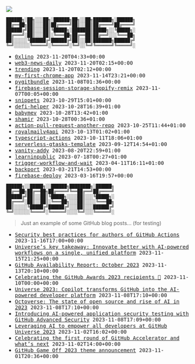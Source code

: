 <img src="https://github-profile-trophy.vercel.app/?username=0xlino&theme=onedark"/>

```
██████╗░██╗░░░██╗░██████╗██╗░░██╗███████╗░██████╗
██╔══██╗██║░░░██║██╔════╝██║░░██║██╔════╝██╔════╝
██████╔╝██║░░░██║╚█████╗░███████║█████╗░░╚█████╗░
██╔═══╝░██║░░░██║░╚═══██╗██╔══██║██╔══╝░░░╚═══██╗
██║░░░░░╚██████╔╝██████╔╝██║░░██║███████╗██████╔╝
╚═╝░░░░░░╚═════╝░╚═════╝░╚═╝░░╚═╝╚══════╝╚═════╝░
```

<!-- PUSHES:START -->

- <samp>[0xlino](https://github.com/0xlino/0xlino) <kbd>2023-11-20T04:33+00:00</kbd></samp>
- <samp>[web3-news-daily](https://github.com/0xlino/web3-news-daily) <kbd>2023-11-20T02:15+00:00</kbd></samp>
- <samp>[trending](https://github.com/0xlino/trending) <kbd>2023-11-20T02:12+00:00</kbd></samp>
- <samp>[my-first-chrome-app](https://github.com/0xlino/my-first-chrome-app) <kbd>2023-11-14T23:21+00:00</kbd></samp>
- <samp>[pygitbundle](https://github.com/0xlino/pygitbundle) <kbd>2023-11-08T01:36+00:00</kbd></samp>
- <samp>[firebase-session-storage-shopify-remix](https://github.com/0xlino/firebase-session-storage-shopify-remix) <kbd>2023-11-07T00:05+00:00</kbd></samp>
- <samp>[snippets](https://github.com/0xlino/snippets) <kbd>2023-10-29T15:01+00:00</kbd></samp>
- <samp>[defi-helper](https://github.com/0xlino/defi-helper) <kbd>2023-10-28T16:39+01:00</kbd></samp>
- <samp>[babymev](https://github.com/0xlino/babymev) <kbd>2023-10-28T13:42+01:00</kbd></samp>
- <samp>[shamir](https://github.com/0xlino/shamir) <kbd>2023-10-28T00:36+01:00</kbd></samp>
- <samp>[action-pull-request-another-repo](https://github.com/0xlino/action-pull-request-another-repo) <kbd>2023-10-25T11:44+01:00</kbd></samp>
- <samp>[royalmailv4api](https://github.com/0xlino/royalmailv4api) <kbd>2023-10-13T01:02+01:00</kbd></samp>
- <samp>[typescript-actions](https://github.com/0xlino/typescript-actions) <kbd>2023-10-11T18:06+01:00</kbd></samp>
- <samp>[serverless-gtasks-template](https://github.com/0xlino/serverless-gtasks-template) <kbd>2023-09-12T14:54+01:00</kbd></samp>
- <samp>[vanity-addy](https://github.com/0xlino/vanity-addy) <kbd>2023-08-20T22:59+01:00</kbd></samp>
- <samp>[learninpublic](https://github.com/0xlino/learninpublic) <kbd>2023-07-18T00:27+01:00</kbd></samp>
- <samp>[trigger-workflow-and-wait](https://github.com/0xlino/trigger-workflow-and-wait) <kbd>2023-04-11T16:11+01:00</kbd></samp>
- <samp>[backport](https://github.com/0xlino/backport) <kbd>2023-03-21T14:53+00:00</kbd></samp>
- <samp>[firebase-deploy](https://github.com/0xlino/firebase-deploy) <kbd>2023-03-16T19:57+00:00</kbd></samp>

<!-- PUSHES:END -->

```
██████╗░░█████╗░░██████╗████████╗░██████╗
██╔══██╗██╔══██╗██╔════╝╚══██╔══╝██╔════╝
██████╔╝██║░░██║╚█████╗░░░░██║░░░╚█████╗░
██╔═══╝░██║░░██║░╚═══██╗░░░██║░░░░╚═══██╗
██║░░░░░╚█████╔╝██████╔╝░░░██║░░░██████╔╝
╚═╝░░░░░░╚════╝░╚═════╝░░░░╚═╝░░░╚═════╝░
```

> Just an example of some GitHub blog posts... (for testing)

<!-- POSTS:START -->

- <samp>[Security best practices for authors of GitHub Actions](https://github.blog/2023-11-16-security-best-practices-for-authors-of-github-actions/) <kbd>2023-11-16T17:00+00:00</kbd></samp>
- <samp>[Universe&#8217;s key takeaway: Innovate better with AI-powered workflows on a single, unified platform](https://github.blog/2023-11-15-universes-key-takeaway-innovate-better-with-ai-powered-workflows-on-a-single-unified-platform/) <kbd>2023-11-15T21:25+00:00</kbd></samp>
- <samp>[GitHub Availability Report: October 2023](https://github.blog/2023-11-13-github-availability-report-october-2023/) <kbd>2023-11-13T20:10+00:00</kbd></samp>
- <samp>[Celebrating the GitHub Awards 2023 recipients 🎉](https://github.blog/2023-11-09-celebrating-the-github-awards-2023-recipients/) <kbd>2023-11-10T00:00+00:00</kbd></samp>
- <samp>[Universe 2023: Copilot transforms GitHub into the AI-powered developer platform](https://github.blog/2023-11-08-universe-2023-copilot-transforms-github-into-the-ai-powered-developer-platform/) <kbd>2023-11-08T17:10+00:00</kbd></samp>
- <samp>[Octoverse: The state of open source and rise of AI in 2023](https://github.blog/2023-11-08-the-state-of-open-source-and-ai/) <kbd>2023-11-08T17:10+00:00</kbd></samp>
- <samp>[Introducing AI-powered application security testing with GitHub Advanced Security](https://github.blog/2023-11-08-ai-powered-appsec/) <kbd>2023-11-08T17:09+00:00</kbd></samp>
- <samp>[Leveraging AI to empower all developers at GitHub Universe 2023](https://github.blog/2023-11-02-leveraging-ai-to-empower-all-developers-at-github-universe-2023/) <kbd>2023-11-02T16:02+00:00</kbd></samp>
- <samp>[Celebrating the first round of GitHub Accelerator and what&#8217;s next](https://github.blog/2023-11-02-celebrating-the-first-round-of-github-accelerator-and-whats-next/) <kbd>2023-11-02T14:00+00:00</kbd></samp>
- <samp>[GitHub Game Off 2023 theme announcement](https://github.blog/2023-11-01-github-game-off-2023-theme-announcement/) <kbd>2023-11-01T20:36+00:00</kbd></samp>

<!-- POSTS:END -->
